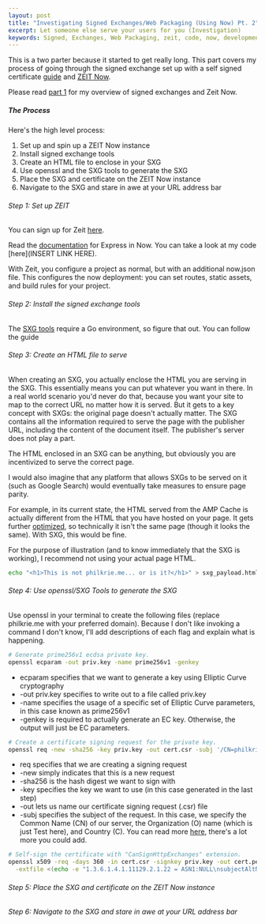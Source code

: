 ```yaml
---
layout: post
title: "Investigating Signed Exchanges/Web Packaging (Using Now) Pt. 2"
excerpt: Let someone else serve your users for you (Investigation)
keywords: Signed, Exchanges, Web Packaging, zeit, code, now, development, AMP, tutorial, Phillip, Kriegel
---
```


This is a two parter because it started to get really long. This part covers my process of going through the signed exchange set up with a self signed certificate [guide](https://github.com/WICG/webpackage/tree/master/go/signedexchange) and [ZEIT Now](https://zeit.co/now).

Please read [part 1](https://www.philkrie.me/TODO) for my overview of signed exchanges and Zeit Now.

##### The Process

Here's the high level process:

1. Set up and spin up a ZEIT Now instance
1. Install signed exchange tools
1. Create an HTML file to enclose in your SXG
1. Use openssl and the SXG tools to generate the SXG
1. Place the SXG and certificate on the ZEIT Now instance
1. Navigate to the SXG and stare in awe at your URL address bar

###### Step 1: Set up ZEIT

You can sign up for Zeit [here](https://zeit.co/signup).

Read the [documentation](https://zeit.co/examples/express/) for Express in Now. You can take a look at my code [here](INSERT LINK HERE).

With Zeit, you configure a project as normal, but with an additional now.json file. This configures the now deployment: you can set routes, static assets, and build rules for your project.

###### Step 2: Install the signed exchange tools

The [SXG tools](https://github.com/WICG/webpackage/tree/master/go/signedexchange#creating-our-first-signed-exchange) require a Go environment, so figure that out. You can follow the guide

###### Step 3: Create an HTML file to serve

When creating an SXG, you actually enclose the HTML you are serving in the SXG. This essentially means you can put whatever you want in there. In a real world scenario you'd never do that, because you want your site to map to the correct URL no matter how it is served. But it gets to a key concept with SXGs: the original page doesn't actually matter. The SXG contains all the information required to serve the page with the publisher URL, including the content of the document itself. The publisher's server does not play a part.

The HTML enclosed in an SXG can be anything, but obviously you are incentivized to serve the correct page. 

I would also imagine that any platform that allows SXGs to be served on it (such as Google Search) would eventually take measures to ensure page parity.

For example, in its current state, the HTML served from the AMP Cache is actually different from the HTML that you have hosted on your page. It gets further [optimized](https://amp.dev/documentation/guides-and-tutorials/optimize-and-measure/optimize_amp#), so technically it isn't the same page (though it looks the same). With SXG, this would be fine.

For the purpose of illustration (and to know immediately that the SXG is working), I recommend not using your actual page HTML.

```bash
echo "<h1>This is not philkrie.me... or is it?</h1>" > sxg_payload.html
```

###### Step 4: Use openssl/SXG Tools to generate the SXG

Use openssl in your terminal to create the following files (replace philkrie.me with your preferred domain). Because I don't like invoking a command I don't know, I'll add descriptions of each flag and explain what is happening.

```bash
# Generate prime256v1 ecdsa private key.
openssl ecparam -out priv.key -name prime256v1 -genkey
```
* ecparam specifies that we want to generate a key using Elliptic Curve cryptography
* -out priv.key specifies to write out to a file called priv.key
* -name specifies the usage of a specific set of Elliptic Curve parameters, in this case known as prime256v1
* -genkey is required to actually generate an EC key. Otherwise, the output will just be EC parameters.

```bash
# Create a certificate signing request for the private key.
openssl req -new -sha256 -key priv.key -out cert.csr -subj '/CN=philkrie.me/O=Test/C=US'
```
* req specifies that we are creating a signing request
* -new simply indicates that this is a new request
* -sha256 is the hash digest we want to sign with
* -key specifies the key we want to use (in this case generated in the last step)
* -out lets us name our certificate signing request (.csr) file
* -subj specifies the subject of the request. In this case, we specify the Common Name (CN) of our server, the Organization (O) name (which is just Test here), and Country (C). You can read more [here](https://www.globalsign.com/en/blog/what-is-a-certificate-signing-request-csr/), there's a lot more you could add.

```bash
# Self-sign the certificate with "CanSignHttpExchanges" extension.
openssl x509 -req -days 360 -in cert.csr -signkey priv.key -out cert.pem \
  -extfile <(echo -e "1.3.6.1.4.1.11129.2.1.22 = ASN1:NULL\nsubjectAltName=DNS:philkrie.me")
```



###### Step 5: Place the SXG and certificate on the ZEIT Now instance

###### Step 6: Navigate to the SXG and stare in awe at your URL address bar


